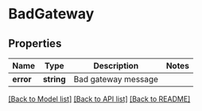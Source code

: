 # BadGateway

## Properties
Name | Type | Description | Notes
------------ | ------------- | ------------- | -------------
**error** | **string** | Bad gateway message | 

[[Back to Model list]](../README.md#documentation-for-models) [[Back to API list]](../README.md#documentation-for-api-endpoints) [[Back to README]](../README.md)


